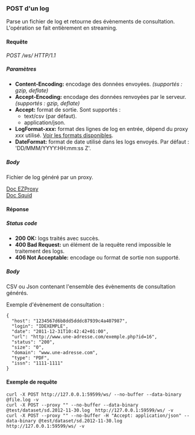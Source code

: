 ### POST d'un log ###
Parse un fichier de log et retourne des évènements de consultation. L'opération se fait entièrement en streaming.
 
#### Requête ####

*POST /ws/ HTTP/1.1*

##### Paramètres #####
-   **Content-Encoding:** encodage des données envoyées. *(supportés : gzip, deflate)*  
-   **Accept-Encoding:** encodage des données renvoyées par le serveur. *(supportés : gzip, deflate)*  
-   **Accept:** format de sortie. Sont supportés :  
    - text/csv (par défaut).
    - application/json.
-   **LogFormat-*xxx*:** format des lignes de log en entrée, dépend du proxy *xxx* utilisé. [Voir les formats disponibles](./formats.html).
-   **DateFormat:** format de date utilisé dans les logs envoyés. Par défaut : 'DD/MMM/YYYY:HH:mm:ss Z'.  

##### Body #####

Fichier de log généré par un proxy.

[Doc EZProxy](http://www.oclc.org/support/documentation/ezproxy/cfg/logformat/)  
[Doc Squid](http://wiki.squid-cache.org/Features/LogFormat)

#### Réponse ####

##### Status code #####

  -   **200 OK:** logs traités avec succès.
  -   **400 Bad Request:** un élément de la requête rend impossible le traitement des logs.
  -   **406 Not Acceptable:** encodage ou format de sortie non supporté.

##### Body #####

CSV ou Json contenant l'ensemble des évènements de consultation générés.

Exemple d'évènement de consultation :

```
{
  "host": "1234567d6b8dd5dddc87939c4a407987",
  "login": "IDEXEMPLE",
  "date": "2011-12-31T10:42:42+01:00",
  "url": "http://www.une-adresse.com/exemple.php?id=16",
  "status": "200",
  "size": "0",
  "domain": "www.une-adresse.com",
  "type": "PDF",
  "issn": "1111-1111"
}
```

#### Exemple de requête ####
```shell
curl -X POST http://127.0.0.1:59599/ws/ --no-buffer --data-binary @file.log -v
curl -X POST --proxy "" --no-buffer --data-binary @test/dataset/sd.2012-11-30.log  http://127.0.0.1:59599/ws/ -v
curl -X POST --proxy "" --no-buffer -H "Accept: application/json" --data-binary @test/dataset/sd.2012-11-30.log  http://127.0.0.1:59599/ws/ -v
```

